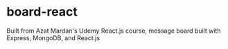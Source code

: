 # board-react
Built from Azat Mardan's Udemy React.js course, message board built with Express, MongoDB, and React.js
